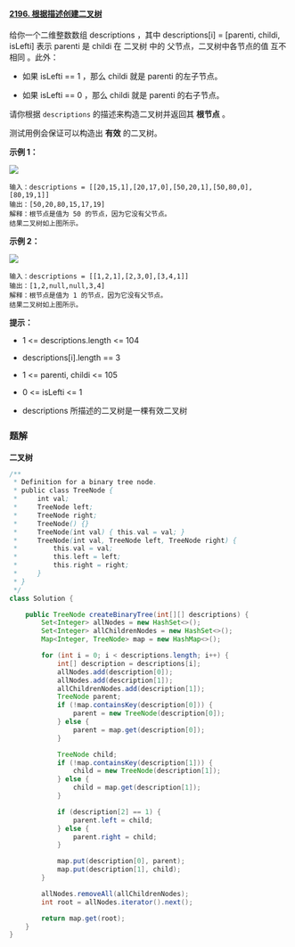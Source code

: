 #### [2196. 根据描述创建二叉树](https://leetcode-cn.com/problems/create-binary-tree-from-descriptions/)

给你一个二维整数数组 descriptions ，其中 descriptions[i] = [parenti, childi, isLefti] 表示 parenti 是 childi 在 二叉树 中的 父节点，二叉树中各节点的值 互不相同 。此外：

* 如果 isLefti == 1 ，那么 childi 就是 parenti 的左子节点。

* 如果 isLefti == 0 ，那么 childi 就是 parenti 的右子节点。

请你根据 `descriptions` 的描述来构造二叉树并返回其 **根节点** 。

测试用例会保证可以构造出 **有效** 的二叉树。

**示例 1：**

![](http://gitlab.wsh-study.com/xp-study/LeeteCode/-/blob/master/数据结构/基础数据结构/树/images/根据描述创建二叉树/1.jpg)

```shell
输入：descriptions = [[20,15,1],[20,17,0],[50,20,1],[50,80,0],[80,19,1]]
输出：[50,20,80,15,17,19]
解释：根节点是值为 50 的节点，因为它没有父节点。
结果二叉树如上图所示。
```

**示例 2：**

![](http://gitlab.wsh-study.com/xp-study/LeeteCode/-/blob/master/数据结构/基础数据结构/树/images/根据描述创建二叉树/2.jpg)

```shell
输入：descriptions = [[1,2,1],[2,3,0],[3,4,1]]
输出：[1,2,null,null,3,4]
解释：根节点是值为 1 的节点，因为它没有父节点。 
结果二叉树如上图所示。 
```

**提示：**

* 1 <= descriptions.length <= 104

* descriptions[i].length == 3

* 1 <= parenti, childi <= 105

* 0 <= isLefti <= 1

* descriptions 所描述的二叉树是一棵有效二叉树

### 题解

**二叉树**

```java
/**
 * Definition for a binary tree node.
 * public class TreeNode {
 *     int val;
 *     TreeNode left;
 *     TreeNode right;
 *     TreeNode() {}
 *     TreeNode(int val) { this.val = val; }
 *     TreeNode(int val, TreeNode left, TreeNode right) {
 *         this.val = val;
 *         this.left = left;
 *         this.right = right;
 *     }
 * }
 */
class Solution {

    public TreeNode createBinaryTree(int[][] descriptions) {
        Set<Integer> allNodes = new HashSet<>();
        Set<Integer> allChildrenNodes = new HashSet<>();
        Map<Integer, TreeNode> map = new HashMap<>();

        for (int i = 0; i < descriptions.length; i++) {
            int[] description = descriptions[i];
            allNodes.add(description[0]);
            allNodes.add(description[1]);
            allChildrenNodes.add(description[1]);
            TreeNode parent;
            if (!map.containsKey(description[0])) {
                parent = new TreeNode(description[0]);
            } else {
                parent = map.get(description[0]);
            }

            TreeNode child;
            if (!map.containsKey(description[1])) {
                child = new TreeNode(description[1]);
            } else {
                child = map.get(description[1]);
            }

            if (description[2] == 1) {
                parent.left = child;
            } else {
                parent.right = child;
            }

            map.put(description[0], parent);
            map.put(description[1], child);
        }

        allNodes.removeAll(allChildrenNodes);
        int root = allNodes.iterator().next();

        return map.get(root);
    }
}
```
